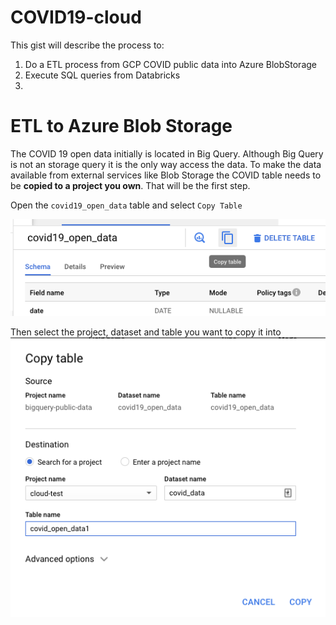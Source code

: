 # COVID19-cloud

This gist will describe the process to:
1. Do a ETL process from GCP COVID public data into Azure BlobStorage
2. Execute SQL queries from Databricks
3. 

# ETL to Azure Blob Storage
The COVID 19 open data initially is located in Big Query. Although Big Query is not an storage query it is the only way access the data.
To make the data available from external services like Blob Storage the COVID table needs to be **copied to a project you own**. That will be the first step.

Open the `covid19_open_data` table and select `Copy Table`

![alt text](./imgs/copy-table.png)

Then select the project, dataset and table you want to copy it into
![alt text](./imgs/copy-table1.png)